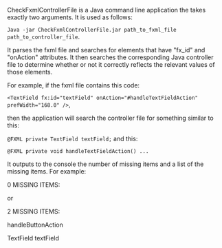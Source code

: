 CheckFxmlControllerFile is a Java command line application the takes exactly two arguments. It is used as follows: 

`Java -jar CheckFxmlControllerFile.jar path_to_fxml_file path_to_controller_file`.

It parses the fxml file and searches for elements that have "fx_id" and "onAction" attributes.  It then searches the corresponding Java controller file to determine whether or not it correctly reflects the relevant values of those elements.

For example, if the fxml file contains this code:

`<TextField fx:id="textField" onAction="#handleTextFieldAction" prefWidth="168.0" />`,

then the application will search the controller file for something similar to this:

`@FXML
 private TextField textField;` and this:

`@FXML
 private void handleTextFieldAction() ...`

It outputs to the console the number of missing items and a list of the missing items.
For example:

0 MISSING ITEMS: 

or

2 MISSING ITEMS: 

handleButtonAction

TextField textField


